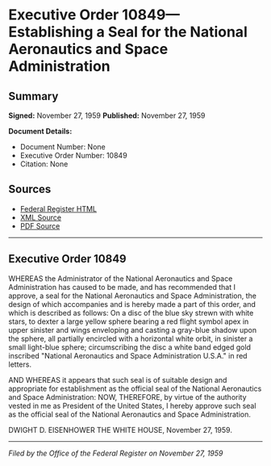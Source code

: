 # Executive Order 10849—Establishing a Seal for the National Aeronautics and Space Administration

## Summary

**Signed:** November 27, 1959
**Published:** November 27, 1959

**Document Details:**
- Document Number: None
- Executive Order Number: 10849
- Citation: None

## Sources
- [Federal Register HTML](https://www.presidency.ucsb.edu/documents/executive-order-10849-establishing-seal-for-the-national-aeronautics-and-space)
- [XML Source](None)
- [PDF Source](None)

---

## Executive Order 10849

WHEREAS the Administrator of the National Aeronautics and Space Administration has caused to be made, and has recommended that I approve, a seal for the National Aeronautics and Space Administration, the design of which accompanies and is hereby made a part of this order, and which is described as follows:
On a disc of the blue sky strewn with white stars, to dexter a large yellow sphere bearing a red flight symbol apex in upper sinister and wings enveloping and casting a gray-blue shadow upon the sphere, all partially encircled with a horizontal white orbit, in sinister a small light-blue sphere; circumscribing the disc a white band edged gold inscribed "National Aeronautics and Space Administration U.S.A." in red letters.

AND WHEREAS it appears that such seal is of suitable design and appropriate for establishment as the official seal of the National Aeronautics and Space Administration:
NOW, THEREFORE, by virtue of the authority vested in me as President of the United States, I hereby approve such seal as the official seal of the National Aeronautics and Space Administration.

DWIGHT D. EISENHOWER
THE WHITE HOUSE,
November 27, 1959.

---

*Filed by the Office of the Federal Register on November 27, 1959*
